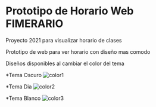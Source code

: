 # Prototipo de Horario Web FIMERARIO
Proyecto 2021 para visualizar horario de clases

Prototipo de web para ver horario con diseño mas comodo

Diseños disponibles al cambiar el color del tema

*Tema Oscuro
![color1](https://user-images.githubusercontent.com/50388714/169103476-41e1649d-893f-473e-b865-efd49027dc8d.png)

*Tema Dia
![color2](https://user-images.githubusercontent.com/50388714/169103490-57392b9d-6308-421d-a2ff-e92e926b8ce5.png)

*Tema Blanco
![color3](https://user-images.githubusercontent.com/50388714/169103511-9d780c62-75a0-4df1-965d-4e446c397bbb.png)
